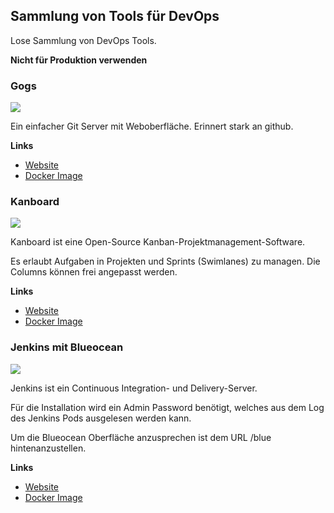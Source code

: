 Sammlung von Tools für DevOps
-----------------------------

Lose Sammlung von DevOps Tools. 

**Nicht für Produktion verwenden**

### Gogs

![](https://gogs.io/img/screenshots/4.png)

Ein einfacher Git Server mit Weboberfläche. Erinnert stark an github.

**Links**

* [Website](https://gogs.io/)
* [Docker Image](https://hub.docker.com/r/gogs/gogs/)

### Kanboard

![](https://kanboard.org/assets/img/board.png)

Kanboard ist eine Open-Source Kanban-Projektmanagement-Software.

Es erlaubt Aufgaben in Projekten und Sprints (Swimlanes) zu managen. Die Columns können frei angepasst werden. 

**Links**

* [Website](https://kanboard.org/)
* [Docker Image](https://hub.docker.com/r/kanboard/kanboard/)

### Jenkins mit Blueocean

![](https://jenkins.io/images/blueocean/blueocean-successful-pipeline.png)

Jenkins ist ein Continuous Integration- und Delivery-Server. 

Für die Installation wird ein Admin Password benötigt, welches aus dem Log des Jenkins Pods ausgelesen werden kann.

Um die Blueocean Oberfläche anzusprechen ist dem URL /blue hintenanzustellen.

**Links**

* [Website](https://jenkins.io/)
* [Docker Image](https://hub.docker.com/r/jenkinsci/blueocean/)